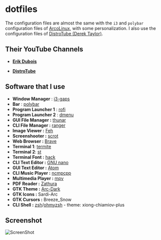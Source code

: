 # dotfiles

The configuration files are almost the same with the `i3` and `polybar` configuration files of [ArcoLinux](https://arcolinux.info/), with some personalization. I also use the configuration files of [DistroTube (Derek Taylor)](https://gitlab.com/dwt1).

## Their YouTube Channels
- **[Erik Dubois](https://www.youtube.com/channel/UCJdmdUp5BrsWsYVQUylCMLg)**

- **[DistroTube](https://www.youtube.com/channel/UCVls1GmFKf6WlTraIb_IaJg)**

## Software that I use
- **Window Manager** : [i3-gaps](https://github.com/Airblader/i3)
- **Bar** : [polybar](https://github.com/polybar/polybar)
- **Program Launcher 1** : [rofi](https://github.com/davatorium/rofi)
- **Program Launcher 2** : [dmenu](https://tools.suckless.org/dmenu/)
- **GUI File Manager :** [thunar](https://github.com/xfce-mirror/thunar)
- **CLI File Manager :** [ranger](https://github.com/ranger/ranger)
- **Image Viewer :** [Feh](https://github.com/derf/feh)
- **Screenshooter :** [scrot](https://github.com/resurrecting-open-source-projects/scrot)
- **Web Browser :** [Brave](https://brave.com/)
- **Terminal 1**: [termite](https://github.com/thestinger/termite)
- **Terminal 2**: [st](https://st.suckless.org/)
- **Terminal Font :** [hack](https://github.com/fonts/Hack)
- **CLI Text Editor :** [GNU nano](https://www.nano-editor.org/download.php)
- **GUI Text Editor :** [Atom](https://flight-manual.atom.io/getting-started/sections/installing-atom/)
- **CLI Music Player :** [ncmpcpp](https://github.com/arybczak/ncmpcpp)
- **Multimedia Player :** [mpv](https://mpv.io/)
- **PDF Reader :** [Zathura](https://pwmt.org/projects/zathura/)
- **GTK Theme :** [Arc-Dark](https://github.com/horst3180/arc-theme)
- **GTK Icons :** Sardi-Arc
- **GTK Cursors :** Breeze_Snow
- **CLI Shell :** [zsh](http://zsh.sourceforge.net)/[ohmyzsh](https://ohmyz.sh/) - theme: xiong-chiamiov-plus

## Screenshot
![ScreenShot](https://i.imgur.com/2NTO46a.png)
